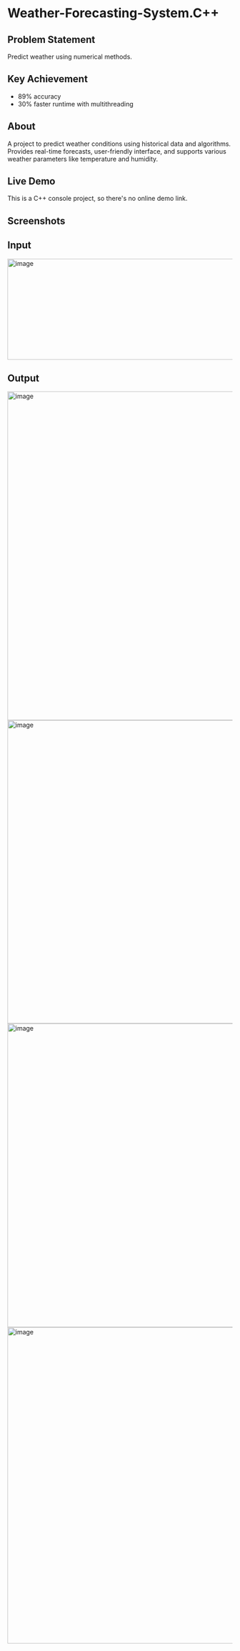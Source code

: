 # Weather-Forecasting-System.C++

## Problem Statement 
Predict weather using numerical methods.
## Key Achievement
- 89% accuracy
- 30% faster runtime with multithreading
## About
A project to predict weather conditions using historical data and algorithms. Provides real-time forecasts, user-friendly interface, and supports various weather
parameters like temperature and humidity.
## Live Demo 
This is a C++ console project, so there's no online demo link.
## Screenshots
## Input
<img width="849" height="226" alt="image" src="https://github.com/user-attachments/assets/5a68542b-3d45-4286-aa8a-59ca9f761aa2" />

## Output
<img width="1111" height="736" alt="image" src="https://github.com/user-attachments/assets/218fab42-c4f7-4ef2-8873-e4b0189bd58b" />
<img width="1168" height="679" alt="image" src="https://github.com/user-attachments/assets/6a731917-7bee-470a-9cef-d61a71958e1a" />
<img width="1120" height="680" alt="image" src="https://github.com/user-attachments/assets/d37f300e-fb1c-49b7-873f-8bf382ec75b9" />
<img width="1160" height="708" alt="image" src="https://github.com/user-attachments/assets/c142cd12-5379-440b-818c-d4b443a44511" />

